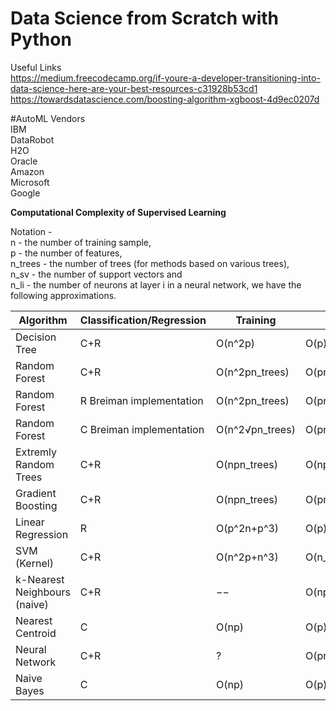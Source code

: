 # Data Science from Scratch with Python

Useful Links  
https://medium.freecodecamp.org/if-youre-a-developer-transitioning-into-data-science-here-are-your-best-resources-c31928b53cd1  
https://towardsdatascience.com/boosting-algorithm-xgboost-4d9ec0207d  


#AutoML Vendors  
IBM  
DataRobot  
H2O  
Oracle  
Amazon  
Microsoft  
Google  


**Computational Complexity of Supervised Learning**

Notation -  
n       - the number of training sample,   
p       - the number of features,   
n_trees - the number of trees (for methods based on various trees),   
n_sv    - the number of support vectors and   
n_li    - the number of neurons at layer  i in a neural network, we have the following approximations.  


| Algorithm                    | Classification/Regression | Training        | Prediction                  |
|------------------------------|---------------------------|-----------------|-----------------------------|
| Decision Tree                | C+R                       | O(n^2p)         | O(p)                        |
| Random Forest                | C+R                       | O(n^2pn_trees)  | O(pntrees)                  |
| Random Forest                | R Breiman implementation  | O(n^2pn_trees)  | O(pntrees)                  |
| Random Forest                | C Breiman implementation  | O(n^2√pn_trees) | O(pntrees)                  |
| Extremly Random Trees        | C+R                       | O(npn_trees)    | O(npntrees)                 |
| Gradient Boosting            | C+R                       | O(npn_trees)    | O(pntrees)                  |
| Linear Regression            | R                         | O(p^2n+p^3)     | O(p)                        |
| SVM (Kernel)                 | C+R                       | O(n^2p+n^3)     | O(n_{sv}p)                  |
| k-Nearest Neighbours (naive) | C+R                       | −−              | O(np)                       |
| Nearest Centroid             | C                         | O(np)           | O(p)                        |
| Neural Network               | C+R                       | ?               | O(pn_{l1}+n_{l1}n_{l2}+...) |
| Naive Bayes                  | C                         | O(np)           | O(p)                        |













